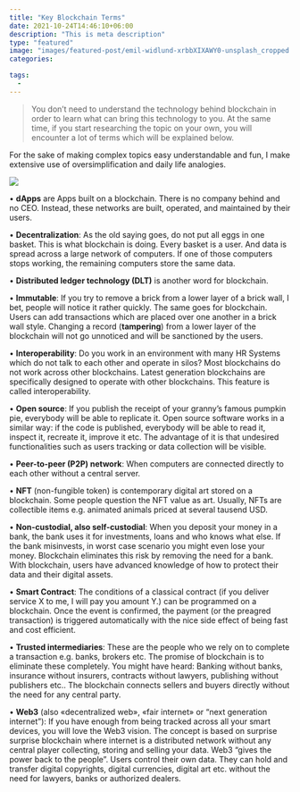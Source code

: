 ```yaml
---
title: "Key Blockchain Terms"
date: 2021-10-24T14:46:10+06:00
description: "This is meta description"
type: "featured"
image: "images/featured-post/emil-widlund-xrbbXIXAWY0-unsplash_cropped.jpg"
categories: 

tags:
  -
---
```



> You don’t need to understand the technology behind blockchain in order to learn what can bring this technology to you. At the same time, if you start researching the topic on your own, you will encounter a lot of terms which will be explained below. 

For the sake of making complex topics easy understandable and fun, I make extensive use of oversimplification and daily life analogies.

![](../images/post-img.jpg)

•	**dApps**
 are Apps built on a blockchain. There is no company behind and no CEO. Instead, these networks are built, operated, and maintained by their users.


•	**Decentralization**: As the old saying goes, do not put all eggs in one basket. This is what blockchain is doing. Every basket is a user. And data is spread across a large network of computers. If one of those computers stops working, the remaining computers store the same data.


•	**Distributed ledger technology (DLT)** is another word for blockchain.


•	**Immutable**: If you try to remove a brick from a lower layer of a brick wall, I bet, people will notice it rather quickly. The same goes for blockchain. Users can add transactions which are placed over one another in a brick wall style. Changing a record (**tampering**) from a lower layer of the blockchain will not go unnoticed and will be sanctioned by the users.  

• **Interoperability**: Do you work in an environment with many HR Systems which do not talk to each other and operate in silos? Most blockchains do not work across other blockchains. Latest generation blockchains are specifically designed to operate with other blockchains. This feature is called interoperability.  


•	**Open source**: If you publish the receipt of your granny’s famous pumpkin pie, everybody will be able to replicate it. Open source software works in a similar way: if the code is published, everybody will be able to read it, inspect it, recreate it, improve it etc. The advantage of it is that undesired functionalities such as users tracking or data collection will be visible. 


•	**Peer-to-peer (P2P) network**: When computers are connected directly to each other without a central server. 


•	**NFT** (non-fungible token) is contemporary digital art stored on a blockchain. Some people question the NFT value as art. Usually, NFTs are collectible items e.g. animated animals priced at several tausend USD.  


•	**Non-custodial, also self-custodial**: When you deposit your money in a bank, the bank uses it for investments, loans and who knows what else. If the bank misinvests, in worst case scenario you might even lose your money. Blockchain eliminates this risk by removing the need for a bank. With blockchain, users have advanced knowledge of how to protect their data and their digital assets.  


•	**Smart Contract**: The conditions of a classical contract (if you deliver service X to me, I will pay you amount Y.) can be programmed on a blockchain. Once the event is confirmed, the payment (or the preagred transaction) is triggered automatically with the nice side effect of being fast and cost efficient.  


•	**Trusted intermediaries**: These are the people who we rely on to complete a transaction e.g. banks, brokers etc. The promise of blockchain is to eliminate these completely. You might have heard: Banking without banks, insurance without insurers, contracts without lawyers, publishing without publishers etc.. The blockchain connects sellers and buyers directly without the need for any central party. 


•	**Web3** (also «decentralized web», «fair internet» or “next generation internet”): If you have enough from being tracked across all your smart devices, you will love the Web3 vision. The concept is based on surprise surprise blockchain where internet is a distributed network without any central player collecting, storing and selling your data. Web3 “gives the power back to the people”. Users control their own data. They can hold and transfer digital copyrights, digital currencies, digital art etc. without the need for lawyers, banks or authorized dealers. 












